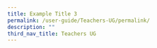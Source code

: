 ```yaml
---
title: Example Title 3
permalink: /user-guide/Teachers-UG/permalink/
description: ""
third_nav_title: Teachers UG
---
```

